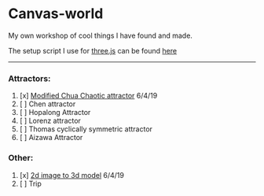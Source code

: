 # Canvas-world

My own workshop of cool things I have found and made.

The setup script I use for [three.js](https://threejs.org/) can be found [here](/ThreeSetup.js)

----


### Attractors:
1. [x] [Modified Chua Chaotic attractor](/Modified%20Chua%20Chaotic%20attractor) 6/4/19
2. [ ] Chen attractor
3. [ ] Hopalong Attractor
4. [ ] Lorenz attractor
5. [ ] Thomas cyclically symmetric attractor
6. [ ] Aizawa Attractor

### Other:
1. [x] [2d image to 3d model](/2d%20image%20to%203d%20model) 6/4/19
2. [ ] Trip